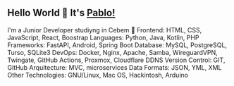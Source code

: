 ## Hello World 👋 It's [Pablo!](https://pablorecaman.dev)
I'm a Junior Developer studiyng in Cebem :school:
Frontend: HTML, CSS, JavaScript, React, Boostrap
Languages: Python, Java, Kotlin, PHP
Frameworks: FastAPI, Android, Spring Boot
Database: MySQL, PostgreSQL, Turso, SQLite3
DevOps: Docker, Nginx, Apache, Samba, WireguardVPN, Twingate, GitHub Actions, Proxmox, Cloudflare DDNS
Version Control: GIT, GitHub
Arquitecture: MVC, microservices
Data Formats: JSON, YML, XML
Other Technologies: GNU/Linux, Mac OS, Hackintosh, Arduino
